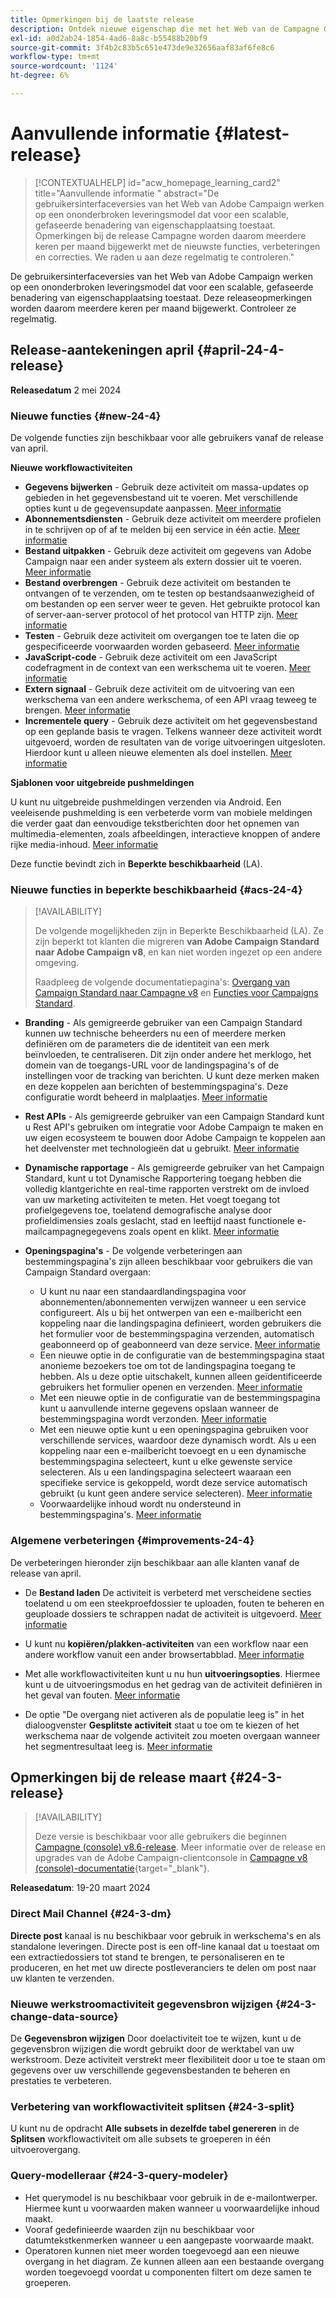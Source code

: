 ```yaml
---
title: Opmerkingen bij de laatste release
description: Ontdek nieuwe eigenschap die met het Web van de Campagne Gebruikersinterface komt
exl-id: a0d2ab24-1854-4ad6-8a8c-b55488b20bf9
source-git-commit: 3f4b2c83b5c651e473de9e32656aaf83af6fe8c6
workflow-type: tm+mt
source-wordcount: '1124'
ht-degree: 6%

---
```


# Aanvullende informatie  {#latest-release}

>[!CONTEXTUALHELP]
>id="acw_homepage_learning_card2"
>title="Aanvullende informatie "
>abstract="De gebruikersinterfaceversies van het Web van Adobe Campaign werken op een ononderbroken leveringsmodel dat voor een scalable, gefaseerde benadering van eigenschapplaatsing toestaat. Opmerkingen bij de release Campagne worden daarom meerdere keren per maand bijgewerkt met de nieuwste functies, verbeteringen en correcties. We raden u aan deze regelmatig te controleren."

<!--Last update: **March 19, 2024**-->

De gebruikersinterfaceversies van het Web van Adobe Campaign werken op een ononderbroken leveringsmodel dat voor een scalable, gefaseerde benadering van eigenschapplaatsing toestaat. Deze releaseopmerkingen worden daarom meerdere keren per maand bijgewerkt. Controleer ze regelmatig.

## Release-aantekeningen april {#april-24-4-release}

**Releasedatum** 2 mei 2024

### Nieuwe functies {#new-24-4}

De volgende functies zijn beschikbaar voor alle gebruikers vanaf de release van april.

**Nieuwe workflowactiviteiten**

* **Gegevens bijwerken** - Gebruik deze activiteit om massa-updates op gebieden in het gegevensbestand uit te voeren. Met verschillende opties kunt u de gegevensupdate aanpassen. [Meer informatie](../workflows/activities/update-data.md)
* **Abonnementsdiensten** - Gebruik deze activiteit om meerdere profielen in te schrijven op of af te melden bij een service in één actie. [Meer informatie](../workflows/activities/subscription-services.md)
* **Bestand uitpakken** - Gebruik deze activiteit om gegevens van Adobe Campaign naar een ander systeem als extern dossier uit te voeren. [Meer informatie](../workflows/activities/extract-file.md)
* **Bestand overbrengen** - Gebruik deze activiteit om bestanden te ontvangen of te verzenden, om te testen op bestandsaanwezigheid of om bestanden op een server weer te geven. Het gebruikte protocol kan of server-aan-server protocol of het protocol van HTTP zijn. [Meer informatie](../workflows/activities/transfer-file.md)
* **Testen** - Gebruik deze activiteit om overgangen toe te laten die op gespecificeerde voorwaarden worden gebaseerd. [Meer informatie](../workflows/activities/test.md)
* **JavaScript-code** - Gebruik deze activiteit om een JavaScript codefragment in de context van een werkschema uit te voeren. [Meer informatie](../workflows/activities/javascript-code.md)
* **Extern signaal** - Gebruik deze activiteit om de uitvoering van een werkschema van een andere werkschema, of een API vraag teweeg te brengen. [Meer informatie](../workflows/activities/external-signal.md)
* **Incrementele query** - Gebruik deze activiteit om het gegevensbestand op een geplande basis te vragen. Telkens wanneer deze activiteit wordt uitgevoerd, worden de resultaten van de vorige uitvoeringen uitgesloten. Hierdoor kunt u alleen nieuwe elementen als doel instellen. [Meer informatie](../workflows/activities/incremental-query.md)

**Sjablonen voor uitgebreide pushmeldingen**

U kunt nu uitgebreide pushmeldingen verzenden via Android. Een veeleisende pushmelding is een verbeterde vorm van mobiele meldingen die verder gaat dan eenvoudige tekstberichten door het opnemen van multimedia-elementen, zoals afbeeldingen, interactieve knoppen of andere rijke media-inhoud. [Meer informatie](../push/rich-push.md)

Deze functie bevindt zich in **Beperkte beschikbaarheid** (LA).

<!--
* **Audit Trail**

The Audit trail feature constantly records a detailed log of actions and events taking place within the Adobe Campaign instance in real-time. It offers a convenient method to access a chronological record of data, addressing queries such as: the status of workflows, the latest individuals to modify them, or the activities performed by users within the instance.
-->

### Nieuwe functies in beperkte beschikbaarheid {#acs-24-4}

>[!AVAILABILITY]
>
>De volgende mogelijkheden zijn in Beperkte Beschikbaarheid (LA). Ze zijn beperkt tot klanten die migreren **van Adobe Campaign Standard naar Adobe Campaign v8**, en kan niet worden ingezet op een andere omgeving.
>
>Raadpleeg de volgende documentatiepagina&#39;s: [Overgang van Campaign Standard naar Campagne v8](../rn/acs-migration.md) en [Functies voor Campaigns Standard](https://experienceleague.adobe.com/docs/experience-cloud/campaign/campaign-standard-migration-home.html).

* **Branding** - Als gemigreerde gebruiker van een Campaign Standard kunnen uw technische beheerders nu een of meerdere merken definiëren om de parameters die de identiteit van een merk beïnvloeden, te centraliseren. Dit zijn onder andere het merklogo, het domein van de toegangs-URL voor de landingspagina&#39;s of de instellingen voor de tracking van berichten. U kunt deze merken maken en deze koppelen aan berichten of bestemmingspagina&#39;s. Deze configuratie wordt beheerd in malplaatjes. [Meer informatie](https://experienceleague.adobe.com/docs/experience-cloud/campaign/branding/branding-gs.html)

* **Rest APIs** - Als gemigreerde gebruiker van een Campaign Standard kunt u Rest API&#39;s gebruiken om integratie voor Adobe Campaign te maken en uw eigen ecosysteem te bouwen door Adobe Campaign te koppelen aan het deelvenster met technologieën dat u gebruikt. [Meer informatie](https://experienceleague.adobe.com/docs/experience-cloud/campaign/apis/get-started-apis.html)

* **Dynamische rapportage** - Als gemigreerde gebruiker van het Campaign Standard, kunt u tot Dynamische Rapportering toegang hebben die volledig klantgerichte en real-time rapporten verstrekt om de invloed van uw marketing activiteiten te meten. Het voegt toegang tot profielgegevens toe, toelatend demografische analyse door profieldimensies zoals geslacht, stad en leeftijd naast functionele e-mailcampagnegegevens zoals opent en klikt. [Meer informatie](https://experienceleague.adobe.com/docs/experience-cloud/campaign/reporting/get-started-reporting.html)

* **Openingspagina&#39;s** - De volgende verbeteringen aan bestemmingspagina&#39;s zijn alleen beschikbaar voor gebruikers die van Campaign Standard overgaan:

   * U kunt nu naar een standaardlandingspagina voor abonnementen/abonnementen verwijzen wanneer u een service configureert. Als u bij het ontwerpen van een e-mailbericht een koppeling naar die landingspagina definieert, worden gebruikers die het formulier voor de bestemmingspagina verzenden, automatisch geabonneerd op of geabonneerd van deze service. [Meer informatie](../audience/manage-services.md#create-service)
   * Een nieuwe optie in de configuratie van de bestemmingspagina staat anonieme bezoekers toe om tot de landingspagina toegang te hebben. Als u deze optie uitschakelt, kunnen alleen geïdentificeerde gebruikers het formulier openen en verzenden. [Meer informatie](../landing-pages/create-lp.md#create-landing-page)
   * Met een nieuwe optie in de configuratie van de bestemmingspagina kunt u aanvullende interne gegevens opslaan wanneer de bestemmingspagina wordt verzonden. [Meer informatie](../landing-pages/create-lp.md#create-landing-page)
   * Met een nieuwe optie kunt u een openingspagina gebruiken voor verschillende services, waardoor deze dynamisch wordt. Als u een koppeling naar een e-mailbericht toevoegt en u een dynamische bestemmingspagina selecteert, kunt u elke gewenste service selecteren. Als u een landingspagina selecteert waaraan een specifieke service is gekoppeld, wordt deze service automatisch gebruikt (u kunt geen andere service selecteren). [Meer informatie](../landing-pages/create-lp.md#define-actions-on-form-submission)
   * Voorwaardelijke inhoud wordt nu ondersteund in bestemmingspagina&#39;s. [Meer informatie](../landing-pages/lp-content.md)

### Algemene verbeteringen {#improvements-24-4}

De verbeteringen hieronder zijn beschikbaar aan alle klanten vanaf de release van april.
<!--**Workflow - Copy/Paste into another tab**: -->

* De **Bestand laden** De activiteit is verbeterd met verscheidene secties toelatend u om een steekproefdossier te uploaden, fouten te beheren en geuploade dossiers te schrappen nadat de activiteit is uitgevoerd. [Meer informatie](../workflows/activities/load-file.md)


* U kunt nu **kopiëren/plakken-activiteiten** van een workflow naar een andere workflow vanuit een ander browsertabblad. [Meer informatie](../workflows/orchestrate-activities.md#copy-activities-copy)

<!--**Workflow - Execution options**: -->

* Met alle workflowactiviteiten kunt u nu hun **uitvoeringsopties**. Hiermee kunt u de uitvoeringsmodus en het gedrag van de activiteit definiëren in het geval van fouten. [Meer informatie](../workflows/orchestrate-activities.md#execution-options-execution)

<!-- **Workflow - Split Activity - Support Skipping Empty Transition**: -->

* De optie &quot;De overgang niet activeren als de populatie leeg is&quot; in het dialoogvenster **Gesplitste activiteit** staat u toe om te kiezen of het werkschema naar de volgende activiteit zou moeten overgaan wanneer het segmentresultaat leeg is. [Meer informatie](../workflows/activities/split.md)

<!--* **Support of custom fields**
* **Custom fields** are additional attributes added to the out-of-the-box schemas through the Adobe Campaign console. In Campaign web user interface, these custom fields are now visible in various screens, for example the details of a profile or a test profile. In the web user interface, you cannot create custom fields, but you can now modify the way they display. [Read more](../administration/custom-fields.md)
-->

## Opmerkingen bij de release maart {#24-3-release}

>[!AVAILABILITY]
>
>Deze versie is beschikbaar voor alle gebruikers die beginnen [Campagne (console) v8.6-release](https://experienceleague.adobe.com/docs/campaign/campaign-v8/releases/release-notes.html). Meer informatie over de release en upgrades van de Adobe Campaign-clientconsole in [Campagne v8 (console)-documentatie](https://experienceleague.adobe.com/docs/campaign/campaign-v8/releases/upgrades.html){target="_blank"}.

**Releasedatum**: 19-20 maart 2024

### Direct Mail Channel {#24-3-dm}

**Directe post** kanaal is nu beschikbaar voor gebruik in werkschema&#39;s en als standalone leveringen. Directe post is een off-line kanaal dat u toestaat om een extractiedossiers tot stand te brengen, te personaliseren en te produceren, en het met uw directe postleveranciers te delen om post naar uw klanten te verzenden.

### Nieuwe werkstroomactiviteit gegevensbron wijzigen {#24-3-change-data-source}

De **Gegevensbron wijzigen** Door doelactiviteit toe te wijzen, kunt u de gegevensbron wijzigen die wordt gebruikt door de werktabel van uw werkstroom. Deze activiteit verstrekt meer flexibiliteit door u toe te staan om gegevens over uw verschillende gegevensbestanden te beheren en prestaties te verbeteren.

### Verbetering van workflowactiviteit splitsen {#24-3-split}

U kunt nu de opdracht **Alle subsets in dezelfde tabel genereren** in de **Splitsen** workflowactiviteit om alle subsets te groeperen in één uitvoerovergang.

### Query-modelleraar {#24-3-query-modeler}

* Het querymodel is nu beschikbaar voor gebruik in de e-mailontwerper. Hiermee kunt u voorwaarden maken wanneer u voorwaardelijke inhoud maakt.
* Vooraf gedefinieerde waarden zijn nu beschikbaar voor datumtekstkenmerken wanneer u een aangepaste voorwaarde maakt.
* Operatoren kunnen niet meer worden toegevoegd aan een nieuwe overgang in het diagram. Ze kunnen alleen aan een bestaande overgang worden toegevoegd voordat u componenten filtert om deze samen te groeperen.

